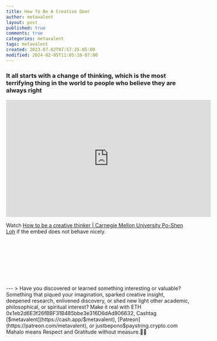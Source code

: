 ```yaml
---
title: How To Be A Creative Doer
author: metavalent
layout: post
published: true
comments: true
categories: metavalent
tags: metavalent
created: 2023-07-02T07:57:25-05:00
modified: 2024-02-05T11:05:10-07:00
---
```


### It all starts with a change of thinking, which is the most terrifying thing in the world to people who believe they are always right

<p style="text-align: center;">
<!-- YouTube Player -->
<iframe id="ytplayer" type="text/html" width="560" height="320"
  src="https://www.youtube.com/embed/JpYA7WXkHyI?autoplay=1"
  frameborder="0"></iframe>

Watch [How to be a creative thinker | Carnegie Mellon University Po-Shen Loh](https://youtu.be/JpYA7WXkHyI) if the embed does not behave nicely.

<!-- For custom thumbnail
![alt text](/assets/images/image.jpg "title")
-->
</p>

<p>&nbsp;</p>
<p>&nbsp;</p>
<p>&nbsp;</p>
<p>&nbsp;</p>
---
> Have you discovered or learned something interesting or valuable? Something that piqued your imagination, sparked creative insight, deepened research, enlivened discovery, or shed new light other academic, philosophical, or spiritual interest? Make it real with ETH 0x1eb2d6E3f26fBBF31B485bbe3e316D6dAd806632, Cashtag [$metavalent](https://cash.app/$metavalent), [Patreon](https://patreon.com/metavalent), or justbepono$paystring.crypto.com Mahalo means Respect and Gratitude without measure.🙏🏼
